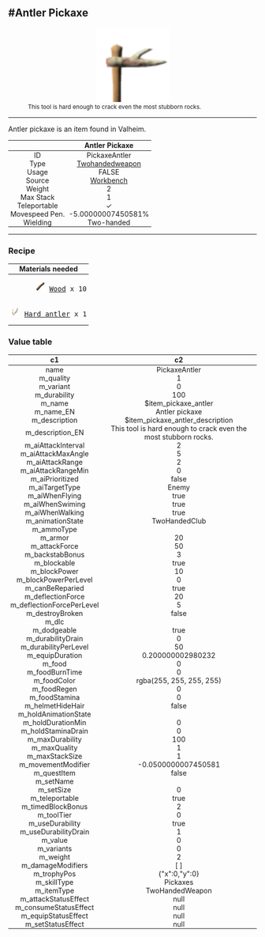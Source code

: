 <meta property="og:title" content="Antler Pickaxe - MoreValheim" /><meta property="og:type" content="website" /><meta property="og:image" content="/assets/antler_pickaxe.png" /><meta property="og:description" content="Antler Pickaxe is an item found in Valheim." /><meta name="theme-color" content="#546D78"><meta name="twitter:card" content="summary_large_image">
#Antler Pickaxe
-------------
<style>img {width:20px;}.tb {width:150px;display: block;margin-left: auto;margin-right: auto;}</style>

<style>.md-typeset table:not([class]) th:not([align]) {min-width:unset!important;}</style>
<style>td{padding:0em 0.3em!important;text-align:center!important;border-left:.05rem solid var(--md-default-fg-color--lightest)}</style>

<style>th{padding:0.1em 0.3em!important;text-align:center!important;font-weight:bold}</style>

<style>pre{text-align:right!important}</style>
<style>table tr td:first-child {border-left: 0;};</style>

<figure><img src="/assets/antler_pickaxe.png" class="tb" /><figcaption><small>This tool is hard enough to crack even the most stubborn rocks.</small></figcaption></figure>

-------------

Antler pickaxe is an item found in Valheim.

|        | Antler Pickaxe              |
| ----------- | ------------------------------------ |
| ID |PickaxeAntler
| Type | [Twohandedweapon](../../types/twohandedweapon)
| Usage | FALSE<br>
| Source | [Workbench](../../object/workbench)
| Weight | 2 |
| Max Stack | 1 |
| Teleportable | ✓
| Movespeed Pen. | -5.00000007450581%
| Wielding | Two-handed


-------------

### Recipe

| Materials needed |
| - |
| <pre>[![Wood](/assets/wood.png)](../../item/wood) [Wood](../wood) x 10</pre> |
| <pre>[![Hard antler](/assets/hard_antler.png)](../../item/hard_antler) [Hard antler](../hard_antler) x 1</pre> |

### Value table
|c1|c2|
|----|----|
|name|PickaxeAntler|
|m_quality|1|
|m_variant|0|
|m_durability|100|
|m_name|$item_pickaxe_antler|
|m_name_EN|Antler pickaxe|
|m_description|$item_pickaxe_antler_description|
|m_description_EN|This tool is hard enough to crack even the most stubborn rocks.|
|m_aiAttackInterval|2|
|m_aiAttackMaxAngle|5|
|m_aiAttackRange|2|
|m_aiAttackRangeMin|0|
|m_aiPrioritized|false|
|m_aiTargetType|Enemy|
|m_aiWhenFlying|true|
|m_aiWhenSwiming|true|
|m_aiWhenWalking|true|
|m_animationState|TwoHandedClub|
|m_ammoType||
|m_armor|20|
|m_attackForce|50|
|m_backstabBonus|3|
|m_blockable|true|
|m_blockPower|10|
|m_blockPowerPerLevel|0|
|m_canBeReparied|true|
|m_deflectionForce|20|
|m_deflectionForcePerLevel|5|
|m_destroyBroken|false|
|m_dlc||
|m_dodgeable|true|
|m_durabilityDrain|0|
|m_durabilityPerLevel|50|
|m_equipDuration|0.200000002980232|
|m_food|0|
|m_foodBurnTime|0|
|m_foodColor|rgba(255, 255, 255, 255)|
|m_foodRegen|0|
|m_foodStamina|0|
|m_helmetHideHair|false|
|m_holdAnimationState||
|m_holdDurationMin|0|
|m_holdStaminaDrain|0|
|m_maxDurability|100|
|m_maxQuality|1|
|m_maxStackSize|1|
|m_movementModifier|-0.0500000007450581|
|m_questItem|false|
|m_setName||
|m_setSize|0|
|m_teleportable|true|
|m_timedBlockBonus|2|
|m_toolTier|0|
|m_useDurability|true|
|m_useDurabilityDrain|1|
|m_value|0|
|m_variants|0|
|m_weight|2|
|m_damageModifiers|[  ]|
|m_trophyPos|{"x":0,"y":0}|
|m_skillType|Pickaxes|
|m_itemType|TwoHandedWeapon|
|m_attackStatusEffect|null|
|m_consumeStatusEffect|null|
|m_equipStatusEffect|null|
|m_setStatusEffect|null|
